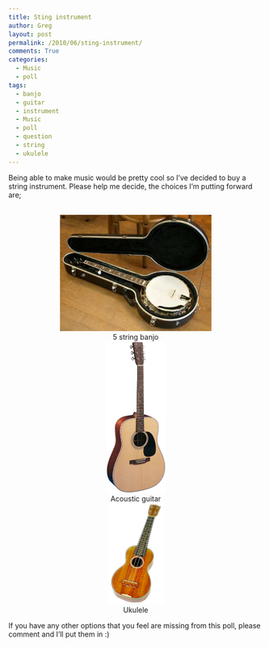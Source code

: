 ```yaml
---
title: Sting instrument
author: Greg
layout: post
permalink: /2010/06/sting-instrument/
comments: True
categories:
  - Music
  - poll
tags:
  - banjo
  - guitar
  - instrument
  - Music
  - poll
  - question
  - string
  - ukulele
---
```

Being able to make music would be pretty cool so I&#8217;ve decided to buy a string instrument. Please help me decide, the choices I&#8217;m putting forward are;  


<center>
  <br /> <a href="/wp-content/uploads/2010/06/5String_Banjo.jpg"><img src="/wp-content/uploads/2010/06/5String_Banjo.jpg" alt="" title="5 String Banjo" width="300" height="230" class="aligncenter size-medium wp-image-421" /></a><br /> 5 string banjo<br /> <a href="/wp-content/uploads/2010/06/Martin_D28_Acoustic_Guitar.jpg"><img src="/wp-content/uploads/2010/06/Martin_D28_Acoustic_Guitar.jpg" alt="" title="Martin_D28_Acoustic_Guitar" width="119" height="300" class="aligncenter size-medium wp-image-422" /></a><br /> Acoustic guitar<br /> <a href="/wp-content/uploads/2010/06/UKULELE-transparency.png"><img src="/wp-content/uploads/2010/06/UKULELE-transparency.png" alt="" title="UKULELE-transparency" width="111" height="200" class="aligncenter size-full wp-image-423" /></a><br /> Ukulele<br />
</center>

If you have any other options that you feel are missing from this poll, please comment and I&#8217;ll put them in :)
